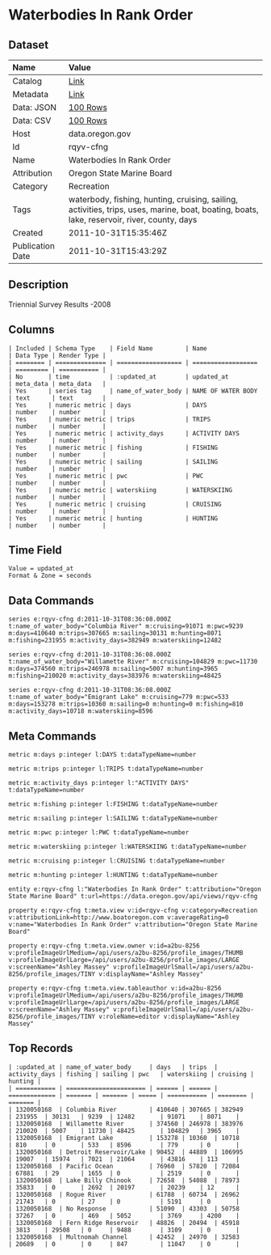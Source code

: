 # Waterbodies In Rank Order

## Dataset

| Name | Value |
| :--- | :---- |
| Catalog | [Link](https://catalog.data.gov/dataset/waterbodies-in-rank-order-15a71) |
| Metadata | [Link](https://data.oregon.gov/api/views/rqyv-cfng) |
| Data: JSON | [100 Rows](https://data.oregon.gov/api/views/rqyv-cfng/rows.json?max_rows=100) |
| Data: CSV | [100 Rows](https://data.oregon.gov/api/views/rqyv-cfng/rows.csv?max_rows=100) |
| Host | data.oregon.gov |
| Id | rqyv-cfng |
| Name | Waterbodies In Rank Order |
| Attribution | Oregon State Marine Board |
| Category | Recreation |
| Tags | waterbody, fishing, hunting, cruising, sailing, activities, trips, uses, marine, boat, boating, boats, lake, reservoir, river, county, days |
| Created | 2011-10-31T15:35:46Z |
| Publication Date | 2011-10-31T15:43:29Z |

## Description

Triennial Survey Results -2008

## Columns

```ls
| Included | Schema Type    | Field Name         | Name               | Data Type | Render Type |
| ======== | ============== | ================== | ================== | ========= | =========== |
| No       | time           | :updated_at        | updated_at         | meta_data | meta_data   |
| Yes      | series tag     | name_of_water_body | NAME OF WATER BODY | text      | text        |
| Yes      | numeric metric | days               | DAYS               | number    | number      |
| Yes      | numeric metric | trips              | TRIPS              | number    | number      |
| Yes      | numeric metric | activity_days      | ACTIVITY DAYS      | number    | number      |
| Yes      | numeric metric | fishing            | FISHING            | number    | number      |
| Yes      | numeric metric | sailing            | SAILING            | number    | number      |
| Yes      | numeric metric | pwc                | PWC                | number    | number      |
| Yes      | numeric metric | waterskiing        | WATERSKIING        | number    | number      |
| Yes      | numeric metric | cruising           | CRUISING           | number    | number      |
| Yes      | numeric metric | hunting            | HUNTING            | number    | number      |
```

## Time Field

```ls
Value = updated_at
Format & Zone = seconds
```

## Data Commands

```ls
series e:rqyv-cfng d:2011-10-31T08:36:08.000Z t:name_of_water_body="Columbia River" m:cruising=91071 m:pwc=9239 m:days=410640 m:trips=307665 m:sailing=30131 m:hunting=8071 m:fishing=231955 m:activity_days=382949 m:waterskiing=12482

series e:rqyv-cfng d:2011-10-31T08:36:08.000Z t:name_of_water_body="Willamette River" m:cruising=104829 m:pwc=11730 m:days=374560 m:trips=246978 m:sailing=5007 m:hunting=3965 m:fishing=210020 m:activity_days=383976 m:waterskiing=48425

series e:rqyv-cfng d:2011-10-31T08:36:08.000Z t:name_of_water_body="Emigrant Lake" m:cruising=779 m:pwc=533 m:days=153278 m:trips=10360 m:sailing=0 m:hunting=0 m:fishing=810 m:activity_days=10718 m:waterskiing=8596
```

## Meta Commands

```ls
metric m:days p:integer l:DAYS t:dataTypeName=number

metric m:trips p:integer l:TRIPS t:dataTypeName=number

metric m:activity_days p:integer l:"ACTIVITY DAYS" t:dataTypeName=number

metric m:fishing p:integer l:FISHING t:dataTypeName=number

metric m:sailing p:integer l:SAILING t:dataTypeName=number

metric m:pwc p:integer l:PWC t:dataTypeName=number

metric m:waterskiing p:integer l:WATERSKIING t:dataTypeName=number

metric m:cruising p:integer l:CRUISING t:dataTypeName=number

metric m:hunting p:integer l:HUNTING t:dataTypeName=number

entity e:rqyv-cfng l:"Waterbodies In Rank Order" t:attribution="Oregon State Marine Board" t:url=https://data.oregon.gov/api/views/rqyv-cfng

property e:rqyv-cfng t:meta.view v:id=rqyv-cfng v:category=Recreation v:attributionLink=http://www.boatoregon.com v:averageRating=0 v:name="Waterbodies In Rank Order" v:attribution="Oregon State Marine Board"

property e:rqyv-cfng t:meta.view.owner v:id=a2bu-8256 v:profileImageUrlMedium=/api/users/a2bu-8256/profile_images/THUMB v:profileImageUrlLarge=/api/users/a2bu-8256/profile_images/LARGE v:screenName="Ashley Massey" v:profileImageUrlSmall=/api/users/a2bu-8256/profile_images/TINY v:displayName="Ashley Massey"

property e:rqyv-cfng t:meta.view.tableauthor v:id=a2bu-8256 v:profileImageUrlMedium=/api/users/a2bu-8256/profile_images/THUMB v:profileImageUrlLarge=/api/users/a2bu-8256/profile_images/LARGE v:screenName="Ashley Massey" v:profileImageUrlSmall=/api/users/a2bu-8256/profile_images/TINY v:roleName=editor v:displayName="Ashley Massey"
```

## Top Records

```ls
| :updated_at | name_of_water_body     | days   | trips  | activity_days | fishing | sailing | pwc   | waterskiing | cruising | hunting | 
| =========== | ====================== | ====== | ====== | ============= | ======= | ======= | ===== | =========== | ======== | ======= | 
| 1320050168  | Columbia River         | 410640 | 307665 | 382949        | 231955  | 30131   | 9239  | 12482       | 91071    | 8071    | 
| 1320050168  | Willamette River       | 374560 | 246978 | 383976        | 210020  | 5007    | 11730 | 48425       | 104829   | 3965    | 
| 1320050168  | Emigrant Lake          | 153278 | 10360  | 10718         | 810     | 0       | 533   | 8596        | 779      | 0       | 
| 1320050168  | Detroit Reservoir/Lake | 90452  | 44889  | 106995        | 19007   | 15974   | 7021  | 21064       | 43816    | 113     | 
| 1320050168  | Pacific Ocean          | 76960  | 57820  | 72084         | 67881   | 29      | 1655  | 0           | 2519     | 0       | 
| 1320050168  | Lake Billy Chinook     | 72658  | 54088  | 78973         | 35833   | 0       | 2692  | 20197       | 20239    | 12      | 
| 1320050168  | Rogue River            | 61788  | 60734  | 26962         | 21743   | 0       | 27    | 0           | 5191     | 0       | 
| 1320050168  | No Response            | 51090  | 43303  | 50758         | 37267   | 0       | 469   | 5052        | 3769     | 4200    | 
| 1320050168  | Fern Ridge Reservoir   | 48826  | 20494  | 45918         | 3813    | 29508   | 0     | 9488        | 3109     | 0       | 
| 1320050168  | Multnomah Channel      | 42452  | 24970  | 32583         | 20689   | 0       | 0     | 847         | 11047    | 0       | 
```
